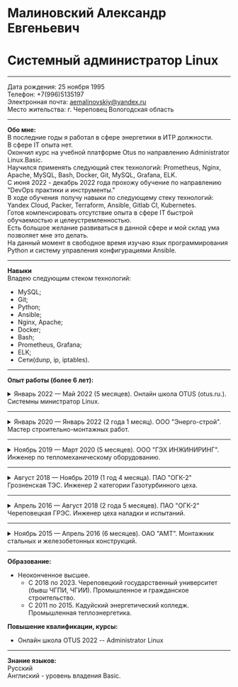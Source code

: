 # Малиновский Александр Евгеньевич
# Системный администратор Linux 
____
Дата рождения: 25 ноября 1995\
Телефон: +7(996)5135197\
Электронная почта: aemalinovskiy@yandex.ru\
Место жительства: г. Череповец Вологодская область
____
**Обо мне:** \
В последние годы я работал в сфере энергетики в ИТР должности.\
В сфере IT опыта нет.\
Окончил курс на учебной платформе Otus по направлению Administrator Linux.Basic.\
Научился применять следующий стек технологий: Prometheus, Nginx, Apache, MySQL, Bash, Docker, Git, MySQL, Grafana, ELK.\
С июня 2022 - декабрь 2022 года прохожу обучение по направлению "DevOps практики и инструменты."\
В ходе обучения  получу навыки по следующему стеку технологий: Yandex Cloud, Packer, Terraform, Ansible, Gitlab CI, Kubernetes.\
Готов компенсировать отсутствие опыта в сфере IT быстрой обучаемостью и целеустремленностью.\
Есть большое желание развиваться в данной сфере и мой склад ума позволяет мне это делать.\
На данный момент в свободное время изучаю язык программирования Python и систему управления конфигурациями Ansible.
____
**Навыки**\
Владею следующим стеком технологий:
- MySQL; 
- Git; 
- Python; 
- Ansible; 
- Nginx, Apache; 
- Docker;  
- Bash; 
- Prometheus, Grafana; 
- ELK;
- Сети(dunp, ip, iptables).
____
**Опыт работы (более 6 лет):**
  
<details>
  <summary> Январь 2022 — Май 2022 (5 месяцев). Онлайн школа OTUS (otus.ru.). Системны министратор Linux. </summary>

**Полученные навыки:**
- Настройка WEB-сервера (apache, nginx)
- Настройка MySQL-сервера.
- Развёртывание и управление приложениями в Docker
- Управление системой контроля версии Git.
- Развертывание систем мониторинга (grafana, prometheus)﻿﻿﻿.
- Развертывание систем логирования ELK.
- Написание BASH скриптов.
- Настройка iptables.

**Достижения:**
- На проектной работе с помощью заранее составленных bash скриптов и созданный    репозиториев в GitHub (конфиги, скрипты, cron файлы и т.д.), настроил >> учебный веб сервер с балансировкой нагрузки, MySQL репликацию (master-slave), систему мониторинга (grafana, prometheus)﻿, систему логирования ﻿(ELK).
- А так же разработал план аварийного восстановления    ﻿в максимально короткие сроки ﻿﻿﻿(на основании скриптов, конфигов, cron файлов и бэкапов ).
</details>

____

<details>
  <summary> Январь 2020 — Январь 2022 (2 года 1 месяц). ООО "Энерго-строй". Мастер строительно-монтажных работ. </summary>
    
**Обязаности:**
- Организация и планирование работ на строительных площадках.
- Контроль монтажа первичной проводки 220В в жилых помещениях.
- Контроль расключения жилых помещений.
- Контроль монтажа окон, дверей в жилых помещениях.
- Контроль работ по первичной отделке жилых помещений.

**Полученные навыки:**
- Управление персоналом на строительной площадке.
- Постановка задач.
- Мотивация персонала на выполнение задач в короткие сроки.

**Достижения:**
- Сдал объекты ранее установленных сроков.
- Получил благодарственные письма и премии за качественное выполнение работ.
- Закрепило за собой репутацию исполнительного руководителя.
</details>

____

<details>
  <summary> Ноябрь 2019 — Март 2020 (5 месяцев). ООО "ГЭХ ИНЖИНИРИНГ". Инженер по тепломеханическому оборудованию. </summary>

**Обязаности:**
- Осуществление от лица заказчика строительного контроля за выполнением строительно-монтажных работ тепломеханического оборудования и приемку законченных - объектов от подрядных строительных организаций;
- Участие в рассмотрении и согласовании возникающих в ходе строительства изменений проектных решений;
- Участие в работе комиссий по приемке строительных объектов и сдаче их в эксплуатацию;
- Контроль качества устранения строительными организациями недоделок, дефектов в установленные сроки.

**Полученные навыки:**
- Обучаемость в сжатые сроки.
- Ориентирование в строительной документации.
- Чтение строительных чертежей.

**Достижения:**
- Выявил часть ошибок в строительной и проектной документации, что в следствии позволило сдать строительно-монтажные работы тепломеханического оборудования в установленные сроки и без дополнительных затрат для заказчика.
</details>

____

<details>
  <summary> Август 2018 — Ноябрь 2019 (1 год 4 месяца). ПАО "ОГК-2" Грозненская ТЭС. Инженер 2 категории Газотурбинного цеха. </summary>
 
**Обязаности:**  
- Технологическое сопровождение эксплуатации тепломеханического оборудования ГТЦ;
- Работа с оперативным персоналом ГТЦ с целью поддержания его готовности к выполнению своих профессиональных функций;
- Сопровождение подготовки выполнения ремонтов и технического обслуживания и других работ по поддержанию эксплуатационной готовности тепломеханического оборудования ГТЦ;
- Составление графика сменности оперативного персонала;
- Ведение табеля учета рабочего времени;
- Составление заявок на обучение оперативного персонала;
- Составление графика отпусков.

**Полученные навыки:**
- Обучения персонала.
- Мотивация персонала на развитие своих навыков.
- Чтение проектной документации тепломеханического оборудования.
- Чтение чертежей тепломеханического оборудования.
- Саморганизация
- Саморазвитие
- Работа с AutoCAD, SAP ИУС П ГК, 1C Enterprise.

**Достижения:**
- Получил категории промышленной безопасности А 1, Б 1.19, Б 7.1, Б 8.21 ,Б 8.22 ,Б 8.23, Б 9.31.
- Входил в состав команды ООО «Газпром Энергохолдинга» на Всероссийском Молодежном Образовательной Форуме «ТИМ Бирюса 2019».
- Являлся руководителем группы по проекту эффективность.
- Успешно окончил курс «Operation and maintenance Siemens» SGT-2000E v.8,9
- Подготовил персонал к пуску оборудования в установленные сроки.
- Подготовил кадровый резерв Газотурбинного цеха.
</details>

____

<details>
  <summary> Апрель 2016 — Август 2018 (2 года 5 месяцев). ПАО "ОГК-2" Череповецкая ГРЭС. Инженер цеха наладки и испытаний. </summary>

    
**Обязаности:**
- Проведение испытаний и наладочных работ на оборудовании.
- Проведение испытаний и наладочных работ привлеченными сторонними наладочными и исследовательскими организациями.
- Разработка и пересмотр режимных карт работы оборудования и режимных указаний.
- Контролирует соблюдение оперативным персоналом требований режимных карт работы оборудования и режимных указаний
- Разработка предложений и мероприятий, направленных на достижение максимально возможной надежной и экономичной работы оборудования;
- Проведение дефекации и приемки из ремонта тепловой изоляции и обмуровки оборудования.

**Полученные навыки:**
- Поиск и обработка информации по тепломеханическому оборудованию.
- Поиск и применение методик по наладке тепломеханического оборудования.
- Работа с технической документацией.
- Работа с Autodesk Revit, MS Word, MS Excel

**Достижения:**
- Защитил и внедрил проект по снижению расходов пара на собственные нужды Череповецкой ГРЭС.
- Закрепил полученные в колледже теоретические знания на практике.
</details>

____

<details>
  <summary> Ноябрь 2015 — Апрель 2016 (6 месяцев). ОАО "АМТ". Монтажник стальных и железобетонных конструкций. </summary> 


**Обязаности:**
- Монтаж простых стальных конструкций: лестниц, площадок ограждений, опорных стоек, кронштейнов, лесов, подмостей;
- Предварительную или укрупнительную сборку легких строительных конструкций;
- Нанесение разметки на листовом металле в соответствии с чертежом;

**Полученные навыки:**
- Чтения чертежей;
- Предварительная сборка конструкций из отдельных элементов, металлических конструкций из отдельных элементов;
- Выполнение предварительных сварочных работ при сборке конструкций из отдельных элементов
</details>

____

**Образование:**
- Неоконченное высшее.
    - С 2018 по 2023. Череповецкий государственный университет (бывш ЧГПИ, ЧГИИ). Промышленное и гражданское строительство. 
    - С 2011 по 2015. Кадуйский энергетический колледж. Промышленная теплоэнергетика.

**Повышение квалификации, курсы:**
- Онлайн школа OTUS 2022
    -- Administrator Linux

____

**Знание языков:**\
Русский\
Англиский - уровень владения Basic.




